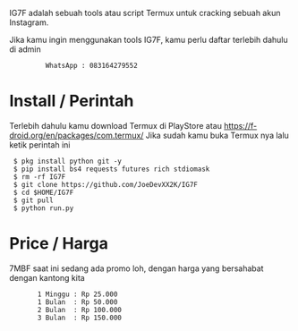 IG7F adalah sebuah tools atau script Termux untuk cracking sebuah akun Instagram.

Jika kamu ingin menggunakan tools IG7F, kamu perlu daftar terlebih dahulu di admin

             WhatsApp : 083164279552



# Install / Perintah

Terlebih dahulu kamu download Termux di PlayStore atau https://f-droid.org/en/packages/com.termux/ Jika sudah kamu buka Termux nya lalu ketik perintah ini

     $ pkg install python git -y
     $ pip install bs4 requests futures rich stdiomask
     $ rm -rf IG7F
     $ git clone https://github.com/JoeDevXX2K/IG7F
     $ cd $HOME/IG7F
     $ git pull
     $ python run.py

# Price / Harga

7MBF saat ini sedang ada promo loh, dengan harga yang bersahabat dengan kantong kita

           1 Minggu : Rp 25.000
           1 Bulan  : Rp 50.000
           2 Bulan  : Rp 100.000
           3 Bulan  : Rp 150.000
